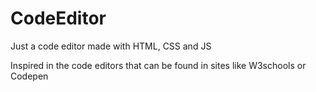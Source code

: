 # CodeEditor
Just a code editor made with HTML, CSS and JS

Inspired in the code editors that can be found in sites like W3schools or Codepen
